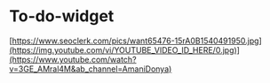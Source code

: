 # To-do-widget


[https://www.seoclerk.com/pics/want65476-15rA0B1540491950.jpg](https://img.youtube.com/vi/YOUTUBE_VIDEO_ID_HERE/0.jpg)](https://www.youtube.com/watch?v=3GE_AMral4M&ab_channel=AmaniDonya)
